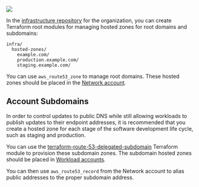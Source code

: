 ![](attachments/11173932/11206829.svg?width=566)

In the [infrastructure
repository](../conventions-and-expectations/repository-conventions.md)
for the organization, you can create Terraform root modules for managing
hosted zones for root domains and subdomains:

<div class="code panel pdl" style="border-width: 1px;">

<div class="codeContent panelContent pdl">

``` syntaxhighlighter-pre
infra/
  hosted-zones/
    example.com/
    production.example.com/
    staging.example.com/
```

</div>

</div>

You can use `aws_route53_zone` to manage root domains. These hosted
zones should be placed in the [Network
account](../conventions-and-expectations/account-conventions.md).

## Account Subdomains

In order to control updates to public DNS while still allowing workloads
to publish updates to their endpoint addresses, it is recommended that
you create a hosted zone for each stage of the software development life
cycle, such as staging and production.

You can use the
[terraform-route-53-delegated-subdomain](https://github.com/thoughtbot/terraform-route-53-delegated-subdomain)
Terraform module to provision these subdomain zones. The subdomain
hosted zones should be placed in [Workload
accounts](../conventions-and-expectations/account-conventions.md).

You can then use `aws_route53_record` from the Network account to alias
public addresses to the proper subdomain address.
